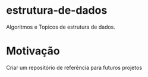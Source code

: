 # estrutura-de-dados

Algoritmos e Topicos de estrutura de dados.

# Motivação
Criar um repositório de referência para futuros projetos
